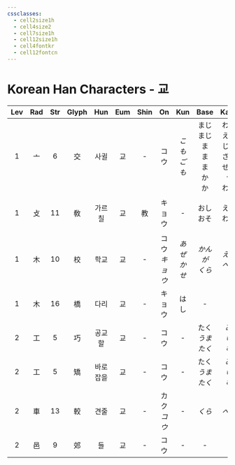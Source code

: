 ```yaml
---
cssclasses:
  - cell2size1h
  - cell4size2
  - cell7size1h
  - cell12size1h
  - cell4fontkr
  - cell12fontcn
---
```


# Korean Han Characters - 교

| Lev | Rad | Str | Glyph | Hun  | Eum | Shin |     On      |    Kun     |               Base                |                 Kana                  | Simp |     Man      |  Can  |            Viet            |
| :-: | :-: | :-: | :---: | :--: | :-: | :--: | :---------: | :--------: | :-------------------------------: | :-----------------------------------: | :--: | :----------: | :---: | :------------------------: |
|  1  |  亠  |  6  |   交   |  사귈  |  교  |  -   |     コウ      |   *こもごも*   | まじ<br>まじ<br>ま<br>ま<br>ま<br>か<br>か | わる<br>える<br>じる<br>ざる<br>ぜる<br>う<br>わす |  -   |     jiāo     | gaau1 |            giao            |
|  1  |  攴  | 11  |   敎   | 가르칠  |  교  |  教   |     キョウ     |     -      |             おし<br>おそ              |               える<br>わる                |  教   | jiāo<br>jiào | gaau3 | giao<br>giáo<br>dáo<br>dạy |
|  1  |  木  | 10  |   校   |  학교  |  교  |  -   | コウ<br>*キョウ* | *あぜ<br>かせ* |            *かんが<br>くら*            |              *える<br>べる*               |  -   | jiào<br>xiào | haau6 |    chò<br>giâu<br>hiệu     |
|  1  |  木  | 16  |   橋   |  다리  |  교  |  -   |     キョウ     |     はし     |                 -                 |                   -                   |  桥   |     qiáo     | kiu4  |            kiều            |
|  2  |  工  |  5  |   巧   | 공교할  |  교  |  -   |     コウ      |     -      |         たく<br>*うま<br>たく*          |             み<br>*い<br>む*             |  -   |     qiǎo     | haau2 |            xảo             |
|  2  |  工  |  5  |   矯   | 바로잡을 |  교  |  -   |     コウ      |     -      |        たく<br>*うま*<br>*たく*         |            み<br>*い*<br>*む*            |  -   |     qiǎo     | giu2  |            kiểu            |
|  2  |  車  | 13  |   較   |  견줄  |  교  |  -   | カク<br>*コウ*  |     -      |               *くら*                |                 *べる*                  |  较   |     jiào     | gaau3 |        giác<br>giảo        |
|  2  |  邑  |  9  |   郊   |  들   |  교  |  -   |     コウ      |     -      |                 -                 |                   -                   |  -   |     jiāo     | gaau1 |            giao            |
